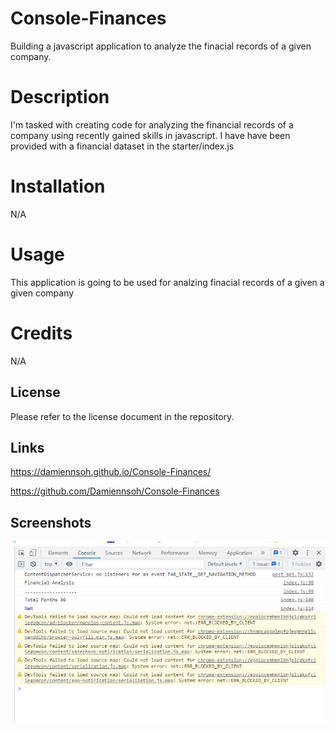 # Console-Finances
Building a javascript application to analyze the finacial records of a given company.

# Description
I'm tasked with creating code for analyzing the financial records of a company using recently gained skills in javascript. I have have been provided with a financial dataset in the starter/index.js

# Installation
N/A

# Usage
This application is going to be used for analzing finacial records of a given a given company

# Credits
N/A

## License
Please refer to the license document in the repository.

## Links
https://damiennsoh.github.io/Console-Finances/

https://github.com/Damiennsoh/Console-Finances

## Screenshots
![image](https://github.com/Damiennsoh/Console-Finances/blob/main/Screenshots/deploy%20consle.jpg)

